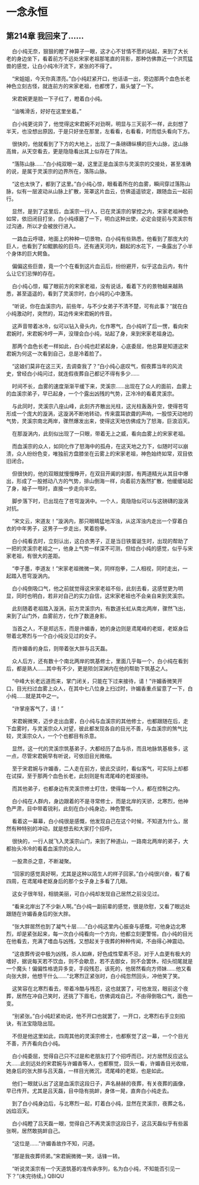 # 一念永恒 
 ## 第214章 我回来了……
     白小纯无奈，狠狠的瞪了神算子一眼，这才心不甘情不愿的站起，来到了大长老的身边坐下，看着前方不远处宋家老祖那笔直的背影，那种仿佛靠近一个洪荒猛兽的感觉，让白小纯冷汗流下，紧张的不得了。

    “宋姐姐，今天你真漂亮。”白小纯赶紧开口，他话语一出，旁边那两个血色长老神色立刻古怪，就连前方的宋家老祖，也都愣了，眉头皱了一下。

    宋君婉更是脸一下子红了，瞪着白小纯。

    “油嘴滑舌，好好在这里坐着。”

    白小纯更诧异了，他觉得这宋君婉不对劲啊，明显与三天前不一样，此刻想了半天，也没想出原因，于是只好坐在那里，左看看，右看看，时而低头看向下方。

    很快的，他就看到了下方的大地上，出现了一条磅礴纵横的巨大山脉，这山脉高耸，从天空看去，更是隐隐看出其上似存在了阵法。

    “落陈山脉……”白小纯双眼一凝，这里正是血溪宗与灵溪宗的交接处，甚至准确的说，是属于灵溪宗的边界所在，落陈山脉。

    “这也太快了，都到了这里。”白小纯心惊，眼看着所在的血雾，瞬间穿过落陈山脉，似有一层波动从山脉上扩散，笼罩这片血云，仿佛遥遥锁定，跟随血云一起前行。

    显然，是到了这里后，血溪宗一行人，已在灵溪宗的掌控之内，宋家老祖神色如常，依旧闭目打坐，白小纯琢磨了一下，明白这种出使，必定会提前与灵溪宗有过沟通，所以才会被放行进入。

    一路血云呼啸，地面上的种种一切景物，白小纯有些熟悉，他看到了那庞大的巨人，也看到了如鲲鹏般的巨鸟，还有通天河内，翻起的水花下，一条露出了小半个身体的巨大鳄鱼。

    偏偏这些巨兽，竟一个个在看到这片血云后，纷纷避开，似乎这血云内，有什么让它们忌惮的存在。

    白小纯心惊，瞄了眼前方的宋家老祖，没有说话，看着下方的景物越来越熟悉，甚至遥遥的，看到了灵溪宗时，白小纯的心中激荡。

    “听说，你在血溪宗内，前些年，与不少女弟子不清不楚，可有此事？”就在白小纯激动时，突然的，耳边传来宋君婉的传音。

    这声音带着冰冷，似可以钻入骨头内，化作寒气，白小纯听了后一愣，看向宋君婉时，宋君婉冷哼一声，没理会白小纯，站起了身，来到宋家老祖身边。

    那两个血色长老一样如此，白小纯也赶紧起身，心底委屈，他总算是知道这宋君婉为何这一次看到自己，总是冷着脸了。

    “这娘们莫非在这三天，去调查我了？”白小纯心底叹气，假夜葬当年的风流史，曾经白小纯问过，就连假夜葬自己都记不得有多少……

    时间不长，血雾的速度渐渐平缓下来，灵溪宗……出现在了众人的面前，血雾上的血溪宗弟子，早已起身，一个个露出凶残的气势，正冷冷的看着灵溪宗。

    与此同时，灵溪宗八座山峰，此刻齐齐散出光柱，这光柱轰轰升空，使得苍穹形成一个庞大的漩涡，这漩涡不断地转动，传来震耳欲聋的声响，一股惊天动地的气势，灵溪宗南北两岸，骤然爆发出来，使得这天地仿佛成为了怒海，巨浪滔天。

    在那漩涡内，此刻似出现了一只眼，带着无上之威，看向血雾上的宋家老祖。

    而血溪宗的众人，如同化作了怒海中的孤舟，在这天地之力下，似随时可以崩溃，众人纷纷色变，唯独前方盘膝坐在云雾上的宋家老祖，神色始终如常，双目依旧闭合。

    但很快的，他的双眼就慢慢睁开，在双目开阖的刹那，有两道精光从其目中爆出，形成了一股撼动八方的气势，排山倒海一样，向着前方轰然扩散，他缓缓站起了身，袖子一甩时，直接一步走向半空。

    脚步落下时，已出现在了苍穹漩涡中。一个人，竟隐隐似可以与这磅礴的漩涡对抗。

    “宋文云，宋道友！”漩涡内，那只眼睛猛地浑浊，从这浑浊内走出一个穿着白衣的中年男子，这男子一步走出，笑着抱拳。

    白小纯看去时，立刻认出，这白衣男子，正是当日铁蛋诞生时，出现的帮助了一把的灵溪宗老祖之一，他身上气势一样深不可测，但给白小纯的感觉，似乎与宋家老祖，有很大的差距。

    “李子墨，李道友！”宋家老祖微微一笑，同样抱拳，二人相视，同时走出，一起踏入苍穹漩涡内。

    白小纯倒吸口气，他之前就觉得这宋家老祖不俗，此刻去看，这感觉更为明显，同时也明白，若非对自己的实力自信，这宋家老祖也不会亲自来到灵溪宗。

    此刻随着老祖踏入漩涡，前方灵溪宗内，有数道长虹从南北两岸，骤然飞出，来到了山门外，血雾前方，化作了数道身影。

    当首之人，不是郑远东，而是许媚香，她的身边则是鸢尾峰的老妪，老妪身后带着北寒烈与一个白小纯没见过的女子。

    而许媚香的身后，则带着张大胖与吕天磊。

    众人后方，还有数十个南北两岸的筑基修士，里面几乎每一个，白小纯在看到后，都是熟人……其中有不少，更是陨剑深渊内在他的帮助下筑基之人。

    “中峰大长老远道而来，掌门闭关，只能在下过来接待，请！”许媚香微笑开口，目光扫过血雾上众人，在其中七八位身上扫过时，许媚香重点留意了一下，白小纯……就是其中之一。

    “许掌座客气了，请！”

    宋君婉微笑，迈步走出血雾，白小纯与血溪宗的其他修士，也都跟随在后，走下血雾时，与灵溪宗众人对望，彼此都发现各自的目光不善，与血溪宗的煞气比较，灵溪宗众人，一个个也都目有杀意。

    显然，这一代的灵溪宗筑基弟子，大都经历了血与杀，而且地脉筑基极多，这一点，尽管宋君婉早有听说，可依旧目光微缩。

    至于宋君婉与许媚香，二人走在前方，彼此交谈时，看似客气，可实际上却都在试探，至于那两个血色长老，此刻则是有鸢尾峰的老妪接待。

    而其他弟子，也都身边有灵溪宗修士盯住，使得每一个人，都在控制之内。

    白小纯在人群内，身边跟着的不是寻常修士，而是北岸的天骄，北寒烈，他神色严肃，目中带着锐利，此刻在白小纯身边，神色警惕。

    看着这一幕幕，白小纯很是感慨，他发现自己在这个时候，不知道为什么，居然有种特别的冲动，就是想去和大家打个招呼。

    很快的，一行人就飞入灵溪宗山门，来到了种道山，一路南北两岸的弟子，大都抬头冷冷的看着血溪宗的众人。

    一股肃杀之意，不断凝聚。

    “回家的感觉真好啊，尤其是这种以陌生人的样子回家。”白小纯很兴奋，看了看四周，在鸢尾峰老妪身后的那个女子身上多看了几眼。

    这女子很年轻，相貌美丽，可白小纯却发现自己居然之前没见过。

    “看来北岸出了不少新人啊。”白小纯一副前辈的感觉，很是欣慰，又看了眼远处跟随在许媚香身后的张大胖。

    “张大胖居然也到了凝气十层……”白小纯这里内心振奋与感慨，可他身边北寒烈，却是紧张起来，每一次白小纯看向一个方向，他都立刻更警惕，白小纯的目光在他看去，充满了嗜血与凶残，又想起关于夜葬的种种传闻，不由得心神震动。

    “这夜葬传说中极为凶残，杀人如麻，好色成性荤素不忌，对于人血更有极大的嗜好，据说每天若不饮血，则不会歇息，若不去御女，则不会罢休，彻头彻尾就是一个魔头！偏偏性格诡异多变，手段残忍，该死的，他居然看向方师妹……他又看向张大胖，他想干什么……”北寒烈正紧张时，白小纯忽然回头，冲他笑了笑。

    这笑容在北寒烈看去，带着冷酷与残忍，这也就罢了，可他发现，眼前这个夜葬，居然在冲自己笑时，还挑了下眉毛，仿佛调戏自己，不由得倒吸口气，面色一变。

    “别紧张。”白小纯赶紧劝说，他不开口也就罢了，一开口，北寒烈右手立刻掐诀，有法宝隐隐出现。

    不但是他这里如此，四周其他的灵溪宗修士，也都察觉了这一幕，一个个目光不善，齐齐看向白小纯。

    白小纯委屈，觉得自己只不过是和老朋友打了个招呼而已，对方居然反应这么大……此刻远处的宋君婉与许媚香等人，也都察觉，回头一看，许媚香目光收缩，她身后的张大胖与吕天磊，一样目光微沉，鸢尾峰的老妪，也是如此。

    他们一眼就认出了这是血溪宗这段日子，声名赫赫的夜葬，有关夜葬的画像，早已传开。尤其是吕天磊，目中隐有挑衅，身体一晃，直奔白小纯走去。

    到了白小纯身边后，与北寒烈一起，盯着白小纯，显然在灵溪宗，夜葬之名，凶焰滔天。

    白小纯瞪了吕天磊一眼，觉得自己不再灵溪宗这段日子，这吕天磊似乎有些嚣张啊，居然敢挑衅自己。

    “这位是……”许媚香故作不知，问道。

    “那是我夜葬师弟。”宋君婉微微一笑，话锋一转。

    “听说灵溪宗有一个天道筑基的准传承序列，名为白小纯，不知能否引见一下？”(未完待续。) 
QBIQU